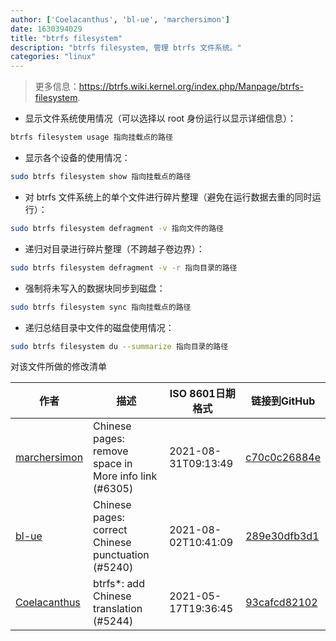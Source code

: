 ```yaml
---
author: ['Coelacanthus', 'bl-ue', 'marchersimon']
date: 1630394029
title: "btrfs filesystem"
description: "btrfs filesystem, 管理 btrfs 文件系统。"
categories: "linux"
---
```

> 更多信息：<https://btrfs.wiki.kernel.org/index.php/Manpage/btrfs-filesystem>.

- 显示文件系统使用情况（可以选择以 root 身份运行以显示详细信息）：

```bash
btrfs filesystem usage 指向挂载点的路径
```

- 显示各个设备的使用情况：

```bash
sudo btrfs filesystem show 指向挂载点的路径
```

- 对 btrfs 文件系统上的单个文件进行碎片整理（避免在运行数据去重的同时运行）：

```bash
sudo btrfs filesystem defragment -v 指向文件的路径
```

- 递归对目录进行碎片整理（不跨越子卷边界）：

```bash
sudo btrfs filesystem defragment -v -r 指向目录的路径
```

- 强制将未写入的数据块同步到磁盘：

```bash
sudo btrfs filesystem sync 指向挂载点的路径
```

- 递归总结目录中文件的磁盘使用情况：

```bash
sudo btrfs filesystem du --summarize 指向目录的路径
```
对该文件所做的修改清单


作者 | 描述 | ISO 8601日期格式 | 链接到GitHub
------|-----|-----|-----
[marchersimon](mailto:50295997+marchersimon@users.noreply.github.com) | Chinese pages: remove space in More info link (#6305) | 2021-08-31T09:13:49 | [c70c0c26884e](https://github.com/tldr-pages/tldr/commit/c70c0c26884ee74fabb640cd842d1e4c72d9df4b)
[bl-ue](mailto:54780737+bl-ue@users.noreply.github.com) | Chinese pages: correct Chinese punctuation (#5240) | 2021-08-02T10:41:09 | [289e30dfb3d1](https://github.com/tldr-pages/tldr/commit/289e30dfb3d1d73bade9e3610e12bfc90e9270ae)
[Coelacanthus](mailto:coelacanthus@outlook.com) | btrfs*: add Chinese translation (#5244) | 2021-05-17T19:36:45 | [93cafcd82102](https://github.com/tldr-pages/tldr/commit/93cafcd8210246b71fd207cf53fc0fceced204ec)


